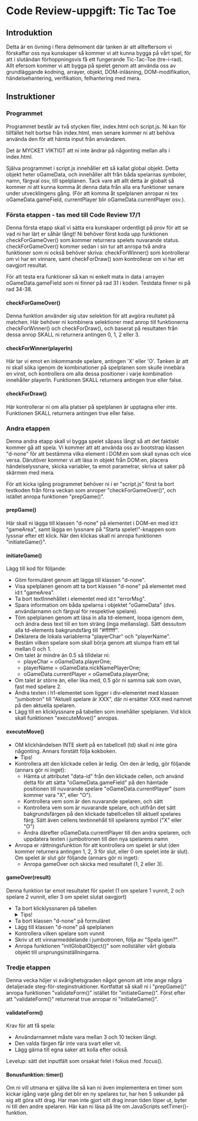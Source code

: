 # Code Review-uppgift: Tic Tac Toe

## Introduktion

Detta är en övning i flera delmoment där tanken är att allteftersom vi förskaffar oss nya kunskaper så kommer vi att kunna bygga på vårt spel, för att i slutändan förhoppningsvis få ett fungerande Tic-Tac-Toe (tre-i-rad).
Allt efersom kommer vi att bygga på spelet genom att använda oss av grundläggande kodning, arrayer, objekt, DOM-inläsning, DOM-modifikation, händelsehantering, verifikation, felhantering med mera.

## Instruktioner

### Programmet

Programmet består av två stycken filer, index.html och script.js. Ni kan för tillfället helt bortse från index.html, men senare kommer ni att behöva använda den för att hämta input från användaren.

Det är MYCKET VIKTIGT att ni inte ändrar på någonting mellan alls i index.html.

Själva programmet i script.js innehåller ett så kallat global objekt. Detta objekt heter oGameData, och innehåller allt från båda spelarnas symboler, namn, färgval osv, till spelplanen. Tack vare att allt detta är globalt så kommer ni att kunna komma åt denna data från alla era funktioner senare under utvecklingens gång. (För att komma åt spelplanen anropar ni tex oGameData.gameField, currentPlayer blir oGameData.currentPlayer osv.).

### Första etappen - tas med till Code Review 17/1

Denna första etapp skall vi sätta era kunskaper ordentligt på prov för att se vad ni har lärt er såhär långt! Ni behöver först koda upp funktionen checkForGameOver() som kommer returnera spelets nuvarande status. checkForGameOver() kommer sedan i sin tur att anropa två andra funktioner som ni också behöver skriva: checkForWinner() som kontrollerar om vi har en vinnare, samt checkForDraw() som kontrollerar om vi har ett oavgjort resultat.

För att testa era funktioner så kan ni enkelt mata in data i arrayen oGameData.gameField som ni finner på rad 31 i koden. Testdata finner ni på rad 34-38.

#### checkForGameOver()

Denna funktion använder sig utav selektion för att avgöra reultatet på matchen. Här behöver ni kombinera selektioner med anrop till funktionerna checkForWinner() och checkForDraw(), och baserat på resultaten från dessa anrop SKALL ni returnera antingen 0, 1, 2 eller 3.

#### checkForWinner(playerIn)

Här tar vi emot en inkommande spelare, antingen 'X' eller 'O'. Tanken är att ni skall söka igenom de kombinationer på spelplanen som skulle innebära en vinst, och kontrollera om alla dessa positioner i varje kombination innehåller playerIn.
Funktionen SKALL returnera antingen true eller false.

#### checkForDraw()

Här kontrollerar ni om alla platser på spelplanen är upptagna eller inte.
Funktionen SKALL returnera antingen true eller false.

### Andra etappen

Denna andra etapp skall vi bygga spelet såpass långt så att det faktiskt kommer gå att spela. Vi kommer att att använda oss av bootstrap klassen "d-none" för att bestämma vilka element i DOM:en som skall synas och vice versa. Därutöver kommer vi att läsa in objekt från DOM:en, placera händelselyssnare, skicka variabler, ta emot parametrar, skriva ut saker på skärmen med mera.

För att kicka igång programmet behöver ni i er "script.js" först ta bort testkoden från förra veckan som anroper "checkForGameOver()", och istället anropa funktionen "prepGame()".

#### prepGame()

Här skall ni lägga till klassen "d-none" på elementet i DOM-en med id:t "gameArea", samt lägga en lyssnare på "Starta spelet!"-knappen som lyssnar efter ett klick. När den klickas skall ni anropa funktionen "initiateGame()".

#### initiateGame()

Lägg till kod för följande:

- Göm formuläret genom att lägga till klassen "d-none".
- Visa spelplanen genom att ta bort klassen "d-none" på elementet med id:t "gameArea".
- Ta bort textInnehållet i elementet med id:t "errorMsg".
- Spara information om båda spelarna i objektet "oGameData" (dvs. användarnamn och färgval för respektive spelare).
- Töm spelplanen genom att läsa in alla td-element, loopa igenom dem, och ändra dess text till en tom sträng (inga mellanslag). Sätt dessutom alla td-elements bakgrundsfärg till "#ffffff".
- Deklarera de lokala variablerna "playerChar" och "playerName".
- Bestäm vilken spelare som skall börja genom att slumpa fram ett tal mellan 0 och 1.
- Om talet är mindre än 0.5 så tilldelar ni:
  - playeChar = oGameData.playerOne;
  - playerName = oGameData.nickNamePlayerOne;
  - oGameData.currentPlayer = oGameData.playerOne;
- Om talet är större än, eller lika med, 0.5 gör ni samma sak som ovan, fast med spelare 2.
- Ändra texten i h1-elementet som ligger i div-elementet med klassen "jumbotron" till "Aktuell spelare är XXX", där ni ersätter XXX med namnet på den aktuella spelaren.
- Lägg till en klicklyssnare på tabellen som innehåller spelplanen. Vid klick skall funktionen "executeMove()" anropas.

#### executeMove()

- OM klickhändelsen INTE skett på en tabellcell (td) skall ni inte göra någonting. Annars forstätt följa kokboken.
  <details>
    <summary>Tips!</summary>
    event.target.tagName ger er namnet på elementet som klickades.
  </details>
- Kontrollera att den klickade cellen är ledig. Om den är ledig, gör följande (annars gör ni inget):
  - Hämta ut attributet "data-id" från den klickade cellen, och använd detta för att sätta "oGameData.gameField" på den hämtade positionen till nuvarande spelare "oGameData.currentPlayer" (som kommer vara "X", eller "O").
  - Kontrollera vem som är den nuvarande spelaren, och sätt
  - Kontrollera vem som är nuvarande spelare, och utifrån det sätt bakgrundsfärgen på den klickade tabellcellen till aktuell spelares färg. Sätt även cellens textinnehåll till spelarens symbol ("X" eller "O")
  - Ändra därefter oGameData.currentPlayer till den andra spelaren, och uppdatera texten i jumbotronen till den nya spelarens namn
- Anropa er rättningsfunktion för att kontrollera om spelet är slut (den kommer returnera antingen 1, 2, 3 för slut, eller 0 om spelet inte är slut). Om spelet är slut gör följande (annars gör ni inget):
  - Anropa gameOver och skicka med resultatet (1, 2 eller 3).

#### gameOver(result)

Denna funktion tar emot resultatet för spelet (1 om spelare 1 vunnit, 2 och spelare 2 vunnit, eller 3 om spelet slutat oavgjort)

- Ta bort klicklyssnaren på tabellen
  <details>
    <summary>Tips!</summary>
    Googla metoden removeEventListener()!
  </details>
- Ta bort klassen "d-none" på formuläret
- Lägg till klassen "d-none" på spelplanen
- Kontrollera vilken spelare som vunnit
- Skriv ut ett vinnarmeddelande i jumbotronen, följa av "Spela igen?".
- Anropa funktionen "initGlobalObject()" som nollställer vårt globala objekt till ursprungsinställningarna.

### Tredje etappen

Denna vecka höjer vi svårighetsgraden något genom att inte ange några detaljerade steg-för-steginstruktioner.
Kortfattat så skall ni i "prepGame()" anropa funktionen "validateForm()" istället för "initiateGame()". Först efter att "validateForm()" returnerat true anropar ni "initiateGame()".

#### validateForm()

Krav för att få spela:

- Användarnamnet måste vara mellan 3 och 10 tecken långt.
- Den valda färgen får inte vara svart eller vit.
- Lägg gärna till egna saker att kolla efter också.

Levelup: sätt det inputfält som orsakat felet i fokus med .focus().

#### Bonusfunktion: timer()

Om ni vill utmana er själva lite så kan ni även implementera en timer som kickar igång varje gång det blir en ny spelares tur, har hen 5 sekunder på sig att göra sitt drag. Har man inte gjort sitt drag innan tiden löper ut, byter ni till den andre spelaren. Här kan ni läsa på lite om JavaScripts setTimer()-funktion.
